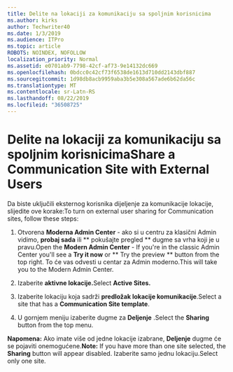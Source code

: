 ```yaml
---
title: Delite na lokaciji za komunikaciju sa spoljnim korisnicima
ms.author: kirks
author: Techwriter40
ms.date: 1/3/2019
ms.audience: ITPro
ms.topic: article
ROBOTS: NOINDEX, NOFOLLOW
localization_priority: Normal
ms.assetid: e0701ab9-7798-42cf-af73-9e14132dc669
ms.openlocfilehash: 0bdcc0c42cf73f6538de1613d710dd2143dbf887
ms.sourcegitcommit: 1d98db8acb9959aba3b5e308a567ade6b62da56c
ms.translationtype: MT
ms.contentlocale: sr-Latn-RS
ms.lasthandoff: 08/22/2019
ms.locfileid: "36508725"
---
```

# <a name="share-a-communication-site-with-external-users"></a><span data-ttu-id="166d5-102">Delite na lokaciji za komunikaciju sa spoljnim korisnicima</span><span class="sxs-lookup"><span data-stu-id="166d5-102">Share a Communication Site with External Users</span></span>

<span data-ttu-id="166d5-103">Da biste uključili eksternog korisnika dijeljenje za komunikacije lokacije, slijedite ove korake:</span><span class="sxs-lookup"><span data-stu-id="166d5-103">To turn on external user sharing for Communication sites, follow these steps:</span></span> 
  
1. <span data-ttu-id="166d5-104">Otvorena **Moderna Admin Center** - ako si u centru za klasični Admin vidimo, **probaj sada** ili \*\* pokušajte pregled \*\* dugme sa vrha koji je u pravu.</span><span class="sxs-lookup"><span data-stu-id="166d5-104">Open the **Modern Admin Center** - If you're in the classic Admin Center you'll see a **Try it now** or \*\* Try the preview \*\* button from the top right.</span></span> <span data-ttu-id="166d5-105">To će vas odvesti u centar za Admin moderno.</span><span class="sxs-lookup"><span data-stu-id="166d5-105">This will take you to the Modern Admin Center.</span></span> 
  
2. <span data-ttu-id="166d5-106">Izaberite **aktivne lokacije.**</span><span class="sxs-lookup"><span data-stu-id="166d5-106">Select **Active Sites.**</span></span>
  
3. <span data-ttu-id="166d5-107">Izaberite lokaciju koja sadrži **predložak lokacije komunikacije**.</span><span class="sxs-lookup"><span data-stu-id="166d5-107">Select a site that has a **Communication Site template**.</span></span> 
  
4. <span data-ttu-id="166d5-108">U gornjem meniju izaberite dugme za **Deljenje** .</span><span class="sxs-lookup"><span data-stu-id="166d5-108">Select the **Sharing** button from the top menu.</span></span> 
  
 <span data-ttu-id="166d5-109">**Napomena:** Ako imate više od jedne lokacije izabrane, **Deljenje** dugme će se pojaviti onemogućene.</span><span class="sxs-lookup"><span data-stu-id="166d5-109">**Note:** If you have more than one site selected, the **Sharing** button will appear disabled.</span></span> <span data-ttu-id="166d5-110">Izaberite samo jednu lokaciju.</span><span class="sxs-lookup"><span data-stu-id="166d5-110">Select only one site.</span></span> 
  

